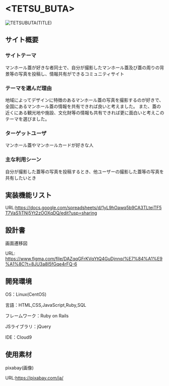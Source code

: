 # <TETSU_BUTA>

![TETSUBUTA(TITLE)](https://user-images.githubusercontent.com/117328822/212269817-ea86bc6a-0fab-4535-8aff-770bae9d8903.png)


## サイト概要

### サイトテーマ

マンホール蓋が好きな者同士で、自分が撮影したマンホール蓋及び蓋の周りの背景等の写真を投稿し、情報共有ができるコミュニティサイト

### テーマを選んだ理由

地域によってデザインに特徴のあるマンホール蓋の写真を撮影するのが好きで、全国にあるマンホール蓋の情報を共有できれば良いと考えました。
また、蓋の近くにある観光地や施設、文化財等の情報も共有できれば更に面白いと考えこのテーマを選びました。

### ターゲットユーザ

マンホール蓋やマンホールカードが好きな人

### 主な利用シーン

自分が撮影した蓋等の写真を投稿するとき、他ユーザーの撮影した蓋等の写真を共有したいとき


## 実装機能リスト

URL:https://docs.google.com/spreadsheets/d/1yL9hOawq5b9CA3TLteiTF5T7VaS1iTNj5Yt2zOOXqDQ/edit?usp=sharing

## 設計書

画面遷移図

URL: https://www.figma.com/file/DAZqqGFrKVqYtQ4GuDjnnq/%E7%84%A1%E9%A1%8C?t=8JU3a8I5fGqe4rFQ-6

## 開発環境

OS：Linux(CentOS)

言語：HTML,CSS,JavaScript,Ruby,SQL

フレームワーク：Ruby on Rails

JSライブラリ：jQuery

IDE：Cloud9

## 使用素材

pixabay(画像)

URL:https://pixabay.com/ja/

